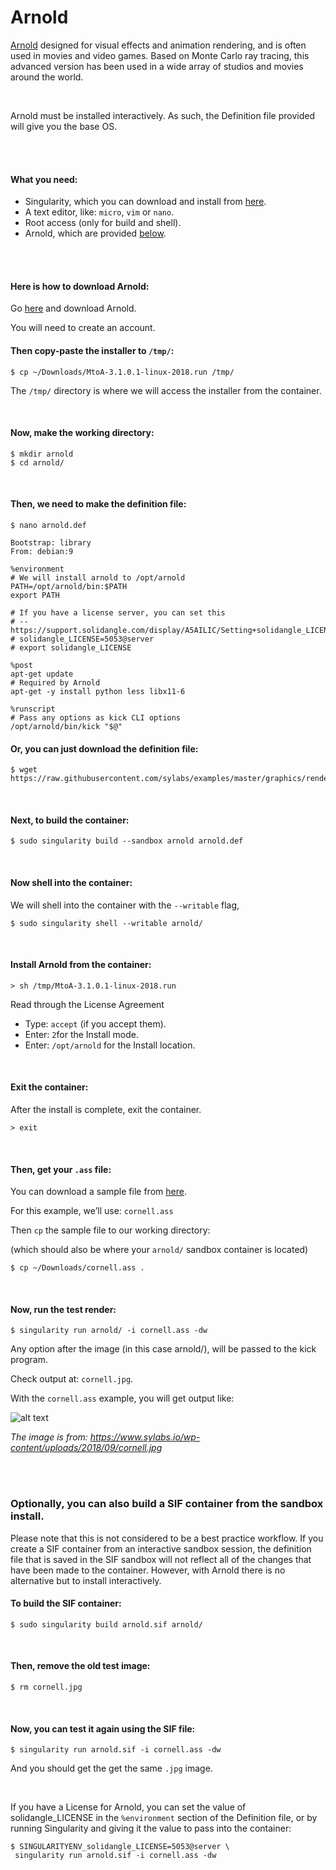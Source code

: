 # Arnold

[Arnold](https://www.solidangle.com/arnold/) designed for visual effects and animation rendering, and is often used in movies and video games. Based on Monte Carlo ray tracing, this advanced version has been used in a wide array of studios and movies around the world. 

<br>

Arnold must be installed interactively. As such, the Definition file provided will
give you the base OS. 

<br>
<br>

#### What you need:
 - Singularity, which you can download and install from [here](https://github.com/sylabs/singularity).
 - A text editor, like: `micro`, `vim` or `nano`.
 - Root access (only for build and shell).
 - Arnold, which are provided [below](#here-is-how-to-download-arnold).
 
<br>
<br>


#### Here is how to download Arnold:

Go [here](https://www.arnoldrenderer.com/arnold/try/) and download Arnold.

You will need to create an account.

#### Then copy-paste the installer to `/tmp/`:

```
$ cp ~/Downloads/MtoA-3.1.0.1-linux-2018.run /tmp/
```

The `/tmp/` directory is where we will access the installer from the container.

<br>

#### Now, make the working directory:
```
$ mkdir arnold
$ cd arnold/
```

<br>

#### Then, we need to make the definition file:

```
$ nano arnold.def
```
```
Bootstrap: library
From: debian:9

%environment
# We will install arnold to /opt/arnold
PATH=/opt/arnold/bin:$PATH
export PATH

# If you have a license server, you can set this
# -- https://support.solidangle.com/display/A5AILIC/Setting+solidangle_LICENSE+on+the+command+line
# solidangle_LICENSE=5053@server
# export solidangle_LICENSE

%post
apt-get update
# Required by Arnold
apt-get -y install python less libx11-6
   
%runscript
# Pass any options as kick CLI options
/opt/arnold/bin/kick "$@"

```

#### Or, you can just download the definition file:

```
$ wget https://raw.githubusercontent.com/sylabs/examples/master/graphics/rendering/arnold/arnold.def
```

<br>

#### Next, to build the container:

```
$ sudo singularity build --sandbox arnold arnold.def
```

<br>

#### Now shell into the container:

We will shell into the container with the `--writable` flag,

```
$ sudo singularity shell --writable arnold/
```

<br>


#### Install Arnold from the container:

```
> sh /tmp/MtoA-3.1.0.1-linux-2018.run
```

Read through the License Agreement
 - Type: `accept` (if you accept them).
 - Enter: `2`for the Install mode.
 - Enter: `/opt/arnold` for the Install location.


<br>


#### Exit the container:

After the install is complete, exit the container.

```
> exit
```

<br>

#### Then, get your `.ass` file:

You can download a sample file from [here](https://support.solidangle.com/display/A5ARP/.ass+File+Examples).

For this example, we’ll use: `cornell.ass`

Then `cp` the sample file to our working directory:

(which should also be where your `arnold/` sandbox container is located)

```
$ cp ~/Downloads/cornell.ass .
```

<br>


#### Now, run the test render:

```
$ singularity run arnold/ -i cornell.ass -dw
```
Any option after the image (in this case arnold/), will be passed to the kick program.

Check output at: `cornell.jpg`.

With the `cornell.ass` example, you will get output like:

![alt text](https://www.sylabs.io/wp-content/uploads/2018/09/cornell.jpg)

*The image is from: https://www.sylabs.io/wp-content/uploads/2018/09/cornell.jpg*

<br>
<br>


### Optionally, you can also build a SIF container from the sandbox install.

Please note that this is not considered to be a best practice workflow.
If you create a SIF container from an interactive sandbox session, the definition file that is saved in the SIF sandbox will not reflect all of the changes that have been made to the container.
However, with Arnold there is no alternative but to install interactively.

#### To build the SIF container:

```
$ sudo singularity build arnold.sif arnold/
```

<br>

#### Then, remove the old test image:

```
$ rm cornell.jpg
```

<br>

#### Now, you can test it again using the SIF file:

```
$ singularity run arnold.sif -i cornell.ass -dw
```

And you should get the get the same `.jpg` image.

<br>

If you have a License for Arnold, you can set the value of solidangle_LICENSE in the `%environment` section of the Definition file, or by running Singularity and giving it the value to pass into the container:

```
$ SINGULARITYENV_solidangle_LICENSE=5053@server \
 singularity run arnold.sif -i cornell.ass -dw
```

<br>
<br>

